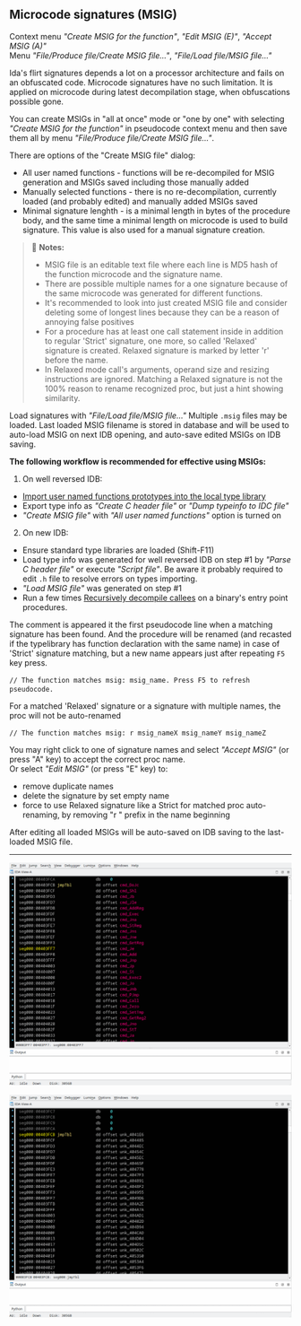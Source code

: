 ## Microcode signatures (MSIG)
Context menu *"Create MSIG for the function"*, *"Edit MSIG (E)"*, *"Accept MSIG (A)"*  
Menu *"File/Produce file/Create MSIG file..."*, *"File/Load file/MSIG file..."*

Ida's flirt signatures depends a lot on a processor architecture and fails on an obfuscated code. Microcode signatures have no such limitation. It is applied on microcode during latest decompilation stage, when obfuscations possible gone.

You can create MSIGs in "all at once" mode or "one by one" with selecting *"Create MSIG for the function"* in pseudocode context menu and then save them all by menu *"File/Produce file/Create MSIG file..."*. 

There are options of the "Create MSIG file" dialog:
 * All user named functions - functions will be re-decompiled for MSIG generation and MSIGs saved including those manually added
 * Manually selected functions - there is no re-decompilation, currently loaded (and probably edited) and manually added MSIGs saved
 * Minimal signature lenghth - is a minimal length in bytes of the procedure body, and the same time a minimal length on microcode is used to build signature. This value is also used for a manual signature creation.


>📝 **Notes:** 
> - MSIG file is an editable text file where each line is MD5 hash of the function microcode and the signature name.
> - There are possible multiple names for a one signature because of the same microcode was generated for different functions.
> - It's recommended to look into just created MSIG file and consider deleting some of longest lines because they can be a reason of annoying false positives
> - For a procedure has at least one call statement inside in addition to regular 'Strict' signature, one more, so called 'Relaxed' signature is created. Relaxed signature is marked by letter 'r' before the name.
> - In Relaxed mode call's arguments, operand size and resizing instructions are ignored. Matching a Relaxed signature is not the 100% reason to rename recognized proc, but just a hint showing similarity.

Load signatures with *"File/Load file/MSIG file..."* Multiple `.msig` files may be loaded. Last loaded MSIG filename is stored in database and will be used to auto-load MSIG on next IDB opening, and auto-save edited MSIGs on IDB saving.

**The following workflow is recommended for effective using MSIGs:**
1) On well reversed IDB:
  - [Import user named functions prototypes into the local type library](import_unf_types.md)
  - Export type info as *"Create C header file"* or *"Dump typeinfo to IDC file"*
  - *"Create MSIG file"* with *"All user named functions"* option is turned on
2) On new IDB:
  - Ensure standard type libraries are loaded (Shift-F11)
  - Load type info was generated for well reversed IDB on step #1 by *"Parse C header file"* or execute *"Script file"*. Be aware it probably required to edit `.h` file to resolve errors on types importing.
  - *"Load MSIG file"* was generated on step #1
  - Run a few times [Recursively decompile callees](recur-decomp.md) on a binary's entry point procedures.

The comment is appeared it the first pseudocode line when a matching signature has been found. And the procedure will be renamed (and recasted if the typelibrary has function declaration with the same name) in case of 'Strict' signature matching, but a new name appears just after repeating `F5` key press.
```
// The function matches msig: msig_name. Press F5 to refresh pseudocode.
```

For a matched 'Relaxed' signature or a signature with multiple names, the proc will not be auto-renamed
```
// The function matches msig: r msig_nameX msig_nameY msig_nameZ
```
You may right click to one of signature names and select *"Accept MSIG"* (or press "A" key) to accept the correct proc name.  
Or select *"Edit MSIG"* (or press "E" key) to:
 * remove duplicate names
 * delete the signature by set empty name
 * force to use Relaxed signature like a Strict for matched proc auto-renaming, by removing "r " prefix in the name beginning

After editing all loaded MSIGs will be auto-saved on IDB saving to the last-loaded MSIG file.

---

![Creating microcode signatures](msig-save.gif)

![Applying microcode signatures](msig-apply.gif)
